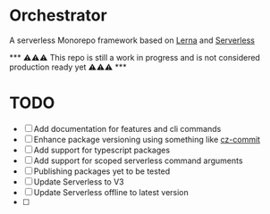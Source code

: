 # Orchestrator

A serverless Monorepo framework based on [Lerna](https://github.com/lerna/lerna) and [Serverless](https://www.serverless.com)

*** ⚠️⚠️⚠️ This repo is still a work in progress and is not considered production ready yet ⚠️⚠️⚠️ ***

# TODO
- [ ] Add documentation for features and cli commands
- [ ] Enhance package versioning using something like [cz-commit](https://github.com/commitizen/cz-cli)
- [ ] Add support for typescript packages
- [ ] Add support for scoped serverless command arguments
- [ ] Publishing packages yet to be tested
- [ ] Update Serverless to V3
- [ ] Update Serverless offline to latest version
- [ ] 
